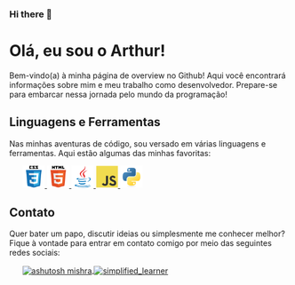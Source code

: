 ### Hi there 👋

<!--
**ArthDias/ArthDias** is a ✨ _special_ ✨ repository because its `README.md` (this file) appears on your GitHub profile.

Here are some ideas to get you started:

- 🔭 I’m currently working on ...
- 🌱 I’m currently learning ...
- 👯 I’m looking to collaborate on ...
- 🤔 I’m looking for help with ...
- 💬 Ask me about ...
- 📫 How to reach me: ...
- 😄 Pronouns: ...
- ⚡ Fun fact: ...
-->
  <h1>Olá, eu sou o Arthur!</h1>
  <p>Bem-vindo(a) à minha página de overview no Github! Aqui você encontrará informações sobre mim e meu trabalho como desenvolvedor. Prepare-se para embarcar nessa jornada pelo mundo da programação!</p>
  <h2>Linguagens e Ferramentas</h2>
  <p>Nas minhas aventuras de código, sou versado em várias linguagens e ferramentas. Aqui estão algumas das minhas favoritas:</p>
  <ul>
    <p align="left">
      <a href="" target="_blank" rel="noreferrer">
        <img src="https://raw.githubusercontent.com/devicons/devicon/master/icons/css3/css3-original-wordmark.svg" alt="css3" width="40" height="40"/>
      </a>
      <a href="" target="_blank" rel="noreferrer">
        <img src="https://raw.githubusercontent.com/devicons/devicon/master/icons/html5/html5-original-wordmark.svg" alt="html5" width="40" height="40"/>
      </a>
      <a href="https://www.java.com" target="_blank" rel="noreferrer">
        <img src="https://raw.githubusercontent.com/devicons/devicon/master/icons/java/java-original.svg" alt="java" width="40" height="40"/>
      </a>
      <a href="https://developer.mozilla.org/en-US/docs/Web/JavaScript" target="_blank" rel="noreferrer">
        <img src="https://raw.githubusercontent.com/devicons/devicon/master/icons/javascript/javascript-original.svg" alt="javascript" width="40" height="40"/>
      </a>
      <a href="https://www.python.org" target="_blank" rel="noreferrer">
        <img src="https://raw.githubusercontent.com/devicons/devicon/master/icons/python/python-original.svg" alt="python" width="40" height="40"/>
      </a>
    </p>
  </ul>
  <h2>Contato</h2>
  <p>Quer bater um papo, discutir ideias ou simplesmente me conhecer melhor? Fique à vontade para entrar em contato comigo por meio das seguintes redes sociais:</p>
  <ul>
      <a href="https://www.linkedin.com/in/arthur-ferreira-dias-513046234/">
        <i class="fab fa-linkedin"></i>
        <img align="center" src="https://raw.githubusercontent.com/rahuldkjain/github-profile-readme-generator/master/src/images/icons/Social/linked-in-alt.svg" alt="ashutosh mishra" height="30" width="40" />
      </a>
      <a href="https://instagram.com/arthdiass?igshid=OGQ5ZDc2ODk2ZA==">
        <i class="fab fa-instagram"></i>
        <img align="center" src="https://raw.githubusercontent.com/rahuldkjain/github-profile-readme-generator/master/src/images/icons/Social/instagram.svg" alt="simplified_learner" height="30" width="40" />
      </a>
  </ul>
